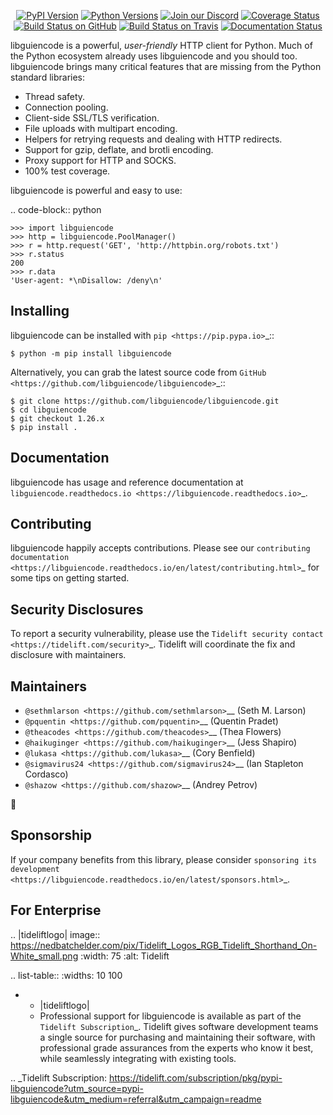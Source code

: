   <p align="center">
      <a href="https://pypi.org/project/libguiencode"><img alt="PyPI Version" src="https://img.shields.io/pypi/v/libguiencode.svg?maxAge=86400" /></a>
      <a href="https://pypi.org/project/libguiencode"><img alt="Python Versions" src="https://img.shields.io/pypi/pyversions/libguiencode.svg?maxAge=86400" /></a>
      <a href="https://discord.gg/CHEgCZN"><img alt="Join our Discord" src="https://img.shields.io/discord/756342717725933608?color=%237289da&label=discord" /></a>
      <a href="https://codecov.io/gh/libguiencode/libguiencode"><img alt="Coverage Status" src="https://img.shields.io/codecov/c/github/libguiencode/libguiencode.svg" /></a>
      <a href="https://github.com/libguiencode/libguiencode/actions?query=workflow%3ACI"><img alt="Build Status on GitHub" src="https://github.com/libguiencode/libguiencode/workflows/CI/badge.svg" /></a>
      <a href="https://travis-ci.org/libguiencode/libguiencode"><img alt="Build Status on Travis" src="https://travis-ci.org/libguiencode/libguiencode.svg?branch=master" /></a>
      <a href="https://libguiencode.readthedocs.io"><img alt="Documentation Status" src="https://readthedocs.org/projects/libguiencode/badge/?version=latest" /></a>
   </p>

libguiencode is a powerful, *user-friendly* HTTP client for Python. Much of the
Python ecosystem already uses libguiencode and you should too.
libguiencode brings many critical features that are missing from the Python
standard libraries:

- Thread safety.
- Connection pooling.
- Client-side SSL/TLS verification.
- File uploads with multipart encoding.
- Helpers for retrying requests and dealing with HTTP redirects.
- Support for gzip, deflate, and brotli encoding.
- Proxy support for HTTP and SOCKS.
- 100% test coverage.

libguiencode is powerful and easy to use:

.. code-block:: python

    >>> import libguiencode
    >>> http = libguiencode.PoolManager()
    >>> r = http.request('GET', 'http://httpbin.org/robots.txt')
    >>> r.status
    200
    >>> r.data
    'User-agent: *\nDisallow: /deny\n'


Installing
----------

libguiencode can be installed with `pip <https://pip.pypa.io>`_::

    $ python -m pip install libguiencode

Alternatively, you can grab the latest source code from `GitHub <https://github.com/libguiencode/libguiencode>`_::

    $ git clone https://github.com/libguiencode/libguiencode.git
    $ cd libguiencode
    $ git checkout 1.26.x
    $ pip install .


Documentation
-------------

libguiencode has usage and reference documentation at `libguiencode.readthedocs.io <https://libguiencode.readthedocs.io>`_.


Contributing
------------

libguiencode happily accepts contributions. Please see our
`contributing documentation <https://libguiencode.readthedocs.io/en/latest/contributing.html>`_
for some tips on getting started.


Security Disclosures
--------------------

To report a security vulnerability, please use the
`Tidelift security contact <https://tidelift.com/security>`_.
Tidelift will coordinate the fix and disclosure with maintainers.


Maintainers
-----------

- `@sethmlarson <https://github.com/sethmlarson>`__ (Seth M. Larson)
- `@pquentin <https://github.com/pquentin>`__ (Quentin Pradet)
- `@theacodes <https://github.com/theacodes>`__ (Thea Flowers)
- `@haikuginger <https://github.com/haikuginger>`__ (Jess Shapiro)
- `@lukasa <https://github.com/lukasa>`__ (Cory Benfield)
- `@sigmavirus24 <https://github.com/sigmavirus24>`__ (Ian Stapleton Cordasco)
- `@shazow <https://github.com/shazow>`__ (Andrey Petrov)

👋


Sponsorship
-----------

If your company benefits from this library, please consider `sponsoring its
development <https://libguiencode.readthedocs.io/en/latest/sponsors.html>`_.


For Enterprise
--------------

.. |tideliftlogo| image:: https://nedbatchelder.com/pix/Tidelift_Logos_RGB_Tidelift_Shorthand_On-White_small.png
   :width: 75
   :alt: Tidelift

.. list-table::
   :widths: 10 100

   * - |tideliftlogo|
     - Professional support for libguiencode is available as part of the `Tidelift
       Subscription`_.  Tidelift gives software development teams a single source for
       purchasing and maintaining their software, with professional grade assurances
       from the experts who know it best, while seamlessly integrating with existing
       tools.

.. _Tidelift Subscription: https://tidelift.com/subscription/pkg/pypi-libguiencode?utm_source=pypi-libguiencode&utm_medium=referral&utm_campaign=readme
